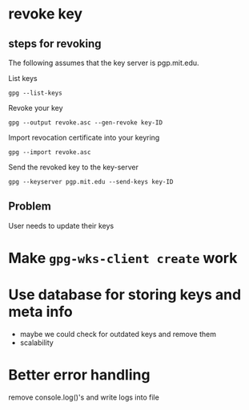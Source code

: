 # revoke key

## steps for revoking

The following assumes that the key server is pgp.mit.edu.

List keys
```
gpg --list-keys
```

Revoke your key
```
gpg --output revoke.asc --gen-revoke key-ID
```

Import revocation certificate into your keyring
```
gpg --import revoke.asc
```

Send the revoked key to the key-server
```
gpg --keyserver pgp.mit.edu --send-keys key-ID
```
## Problem

User needs to update their keys

# Make `gpg-wks-client create` work

# Use database for storing keys and meta info

- maybe we could check for outdated keys and remove them
- scalability

# Better error handling

remove console.log()'s and write logs into file

